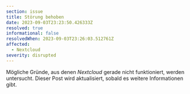```yaml
---
section: issue
title: Störung behoben
date: 2023-09-03T23:23:50.426333Z
resolved: true
informational: false
resolvedWhen: 2023-09-03T23:26:03.512761Z
affected:
  - Nextcloud
severity: disrupted
---
```

Mögliche Gründe, aus denen *Nextcloud* gerade nicht funktioniert, werden untersucht. Dieser Post wird aktualisiert, sobald es weitere Informationen gibt.

        
